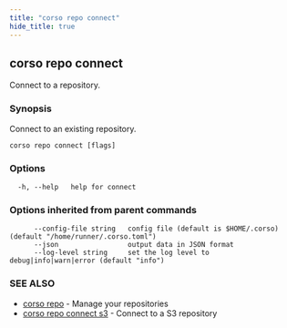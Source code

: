 ```yaml
---
title: "corso repo connect"
hide_title: true
---
```

## corso repo connect

Connect to a repository.

### Synopsis

Connect to an existing repository.

```
corso repo connect [flags]
```

### Options

```
  -h, --help   help for connect
```

### Options inherited from parent commands

```
      --config-file string   config file (default is $HOME/.corso) (default "/home/runner/.corso.toml")
      --json                 output data in JSON format
      --log-level string     set the log level to debug|info|warn|error (default "info")
```

### SEE ALSO

* [corso repo](corso_repo.md)	 - Manage your repositories
* [corso repo connect s3](corso_repo_connect_s3.md)	 - Connect to a S3 repository

